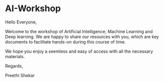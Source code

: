 # AI-Workshop

Hello Everyone,

Welcome to the workshop of Artificial Intelligence, Machine Learning and Deep learning. We are happy to share our resources with you, which are key documents to facilitate hands-on during this course of time.

We hope you enjoy a seemless and easy of access with all the necessary materials.

Regards,

Preethi Shekar
